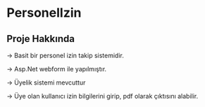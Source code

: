 # PersonelIzin

Proje Hakkında
------------------

-> Basit bir personel izin takip sistemidir.

-> Asp.Net webform ile yapılmıştır.

-> Üyelik sistemi mevcuttur

-> Üye olan kullanıcı  izin bilgilerini girip, pdf olarak çıktısını alabilir.
